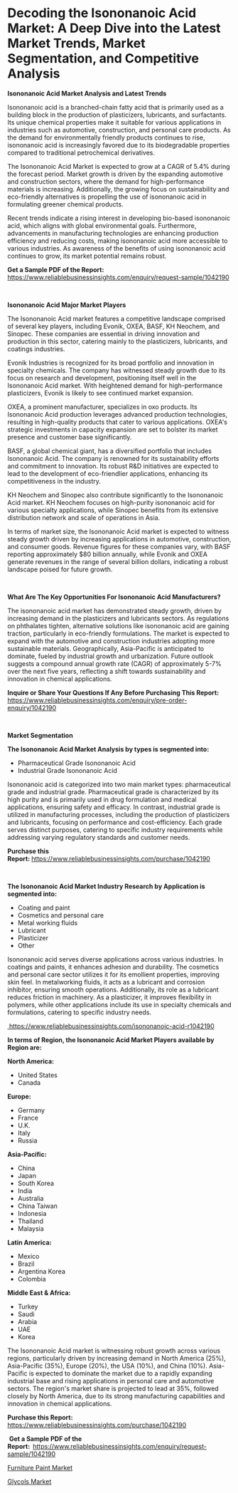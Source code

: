 <p><h1>Decoding the Isononanoic Acid Market: A Deep Dive into the Latest Market Trends, Market Segmentation, and Competitive Analysis</h1></p><p><strong>Isononanoic Acid Market Analysis and Latest Trends</strong></p>
<p><p>Isononanoic acid is a branched-chain fatty acid that is primarily used as a building block in the production of plasticizers, lubricants, and surfactants. Its unique chemical properties make it suitable for various applications in industries such as automotive, construction, and personal care products. As the demand for environmentally friendly products continues to rise, isononanoic acid is increasingly favored due to its biodegradable properties compared to traditional petrochemical derivatives.</p><p>The Isononanoic Acid Market is expected to grow at a CAGR of 5.4% during the forecast period. Market growth is driven by the expanding automotive and construction sectors, where the demand for high-performance materials is increasing. Additionally, the growing focus on sustainability and eco-friendly alternatives is propelling the use of isononanoic acid in formulating greener chemical products. </p><p>Recent trends indicate a rising interest in developing bio-based isononanoic acid, which aligns with global environmental goals. Furthermore, advancements in manufacturing technologies are enhancing production efficiency and reducing costs, making isononanoic acid more accessible to various industries. As awareness of the benefits of using isononanoic acid continues to grow, its market potential remains robust.</p></p>
<p><strong>Get a Sample PDF of the Report:&nbsp;</strong> <a href="https://www.reliablebusinessinsights.com/enquiry/request-sample/1042190?utm_campaign=96&utm_medium=2&utm_source=Github&utm_content=ia&utm_term=31012025&utm_id=isononanoic-acid">https://www.reliablebusinessinsights.com/enquiry/request-sample/1042190</a></p>
<p>&nbsp;</p>
<p><strong>Isononanoic Acid Major Market Players</strong></p>
<p><p>The Isononanoic Acid market features a competitive landscape comprised of several key players, including Evonik, OXEA, BASF, KH Neochem, and Sinopec. These companies are essential in driving innovation and production in this sector, catering mainly to the plasticizers, lubricants, and coatings industries.</p><p>Evonik Industries is recognized for its broad portfolio and innovation in specialty chemicals. The company has witnessed steady growth due to its focus on research and development, positioning itself well in the Isononanoic Acid market. With heightened demand for high-performance plasticizers, Evonik is likely to see continued market expansion.</p><p>OXEA, a prominent manufacturer, specializes in oxo products. Its Isononanoic Acid production leverages advanced production technologies, resulting in high-quality products that cater to various applications. OXEA's strategic investments in capacity expansion are set to bolster its market presence and customer base significantly.</p><p>BASF, a global chemical giant, has a diversified portfolio that includes Isononanoic Acid. The company is renowned for its sustainability efforts and commitment to innovation. Its robust R&D initiatives are expected to lead to the development of eco-friendlier applications, enhancing its competitiveness in the industry.</p><p>KH Neochem and Sinopec also contribute significantly to the Isononanoic Acid market. KH Neochem focuses on high-purity isononanoic acid for various specialty applications, while Sinopec benefits from its extensive distribution network and scale of operations in Asia.</p><p>In terms of market size, the Isononanoic Acid market is expected to witness steady growth driven by increasing applications in automotive, construction, and consumer goods. Revenue figures for these companies vary, with BASF reporting approximately $80 billion annually, while Evonik and OXEA generate revenues in the range of several billion dollars, indicating a robust landscape poised for future growth.</p></p>
<p>&nbsp;</p>
<p><strong>What Are The Key Opportunities For Isononanoic Acid Manufacturers?</strong></p>
<p><p>The isononanoic acid market has demonstrated steady growth, driven by increasing demand in the plasticizers and lubricants sectors. As regulations on phthalates tighten, alternative solutions like isononanoic acid are gaining traction, particularly in eco-friendly formulations. The market is expected to expand with the automotive and construction industries adopting more sustainable materials. Geographically, Asia-Pacific is anticipated to dominate, fueled by industrial growth and urbanization. Future outlook suggests a compound annual growth rate (CAGR) of approximately 5-7% over the next five years, reflecting a shift towards sustainability and innovation in chemical applications.</p></p>
<p><strong>Inquire or Share Your Questions If Any Before Purchasing This Report:</strong> <a href="https://www.reliablebusinessinsights.com/enquiry/pre-order-enquiry/1042190?utm_campaign=96&utm_medium=2&utm_source=Github&utm_content=ia&utm_term=31012025&utm_id=isononanoic-acid">https://www.reliablebusinessinsights.com/enquiry/pre-order-enquiry/1042190</a></p>
<p>&nbsp;</p>
<p><strong>Market Segmentation</strong></p>
<p><strong>The Isononanoic Acid Market Analysis by types is segmented into:</strong></p>
<p><ul><li>Pharmaceutical Grade Isononanoic Acid</li><li>Industrial Grade Isononanoic Acid</li></ul></p>
<p><p>Isononanoic acid is categorized into two main market types: pharmaceutical grade and industrial grade. Pharmaceutical grade is characterized by its high purity and is primarily used in drug formulation and medical applications, ensuring safety and efficacy. In contrast, industrial grade is utilized in manufacturing processes, including the production of plasticizers and lubricants, focusing on performance and cost-efficiency. Each grade serves distinct purposes, catering to specific industry requirements while addressing varying regulatory standards and customer needs.</p></p>
<p><strong>Purchase this Report:&nbsp;</strong><a href="https://www.reliablebusinessinsights.com/purchase/1042190?utm_campaign=96&utm_medium=2&utm_source=Github&utm_content=ia&utm_term=31012025&utm_id=isononanoic-acid">https://www.reliablebusinessinsights.com/purchase/1042190</a></p>
<p>&nbsp;</p>
<p><strong>The Isononanoic Acid Market Industry Research by Application is segmented into:</strong></p>
<p><ul><li>Coating and paint</li><li>Cosmetics and personal care</li><li>Metal working fluids</li><li>Lubricant</li><li>Plasticizer</li><li>Other</li></ul></p>
<p><p>Isononanoic acid serves diverse applications across various industries. In coatings and paints, it enhances adhesion and durability. The cosmetics and personal care sector utilizes it for its emollient properties, improving skin feel. In metalworking fluids, it acts as a lubricant and corrosion inhibitor, ensuring smooth operations. Additionally, its role as a lubricant reduces friction in machinery. As a plasticizer, it improves flexibility in polymers, while other applications include its use in specialty chemicals and formulations, catering to specific industry needs.</p></p>
<p><a href="https://www.reliablebusinessinsights.com/isononanoic-acid-r1042190?utm_campaign=96&utm_medium=2&utm_source=Github&utm_content=ia&utm_term=31012025&utm_id=isononanoic-acid">&nbsp;https://www.reliablebusinessinsights.com/isononanoic-acid-r1042190</a></p>
<p><strong>In terms of Region, the Isononanoic Acid Market Players available by Region are:</strong></p>
<p>
    <p> <strong> North America: </strong>
        <ul>
            <li>United States</li>
            <li>Canada</li>
        </ul>
        </p> 
    <p> <strong> Europe: </strong>
        <ul>
            <li>Germany</li>
            <li>France</li>
            <li>U.K.</li>
            <li>Italy</li>
            <li>Russia</li>
        </ul>
        </p> 
    <p> <strong> Asia-Pacific: </strong>
        <ul>
            <li>China</li>
            <li>Japan</li>
            <li>South Korea</li>
            <li>India</li>
            <li>Australia</li>
            <li>China Taiwan</li>
            <li>Indonesia</li>
            <li>Thailand</li>
            <li>Malaysia</li>
        </ul>
        </p> 
    <p> <strong> Latin America: </strong>
        <ul>
            <li>Mexico</li>
            <li>Brazil</li>
            <li>Argentina Korea</li>
            <li>Colombia</li>
        </ul>
        </p> 
    <p> <strong> Middle East & Africa: </strong>
        <ul>
            <li>Turkey</li>
            <li>Saudi</li>
            <li>Arabia</li>
            <li>UAE</li>
            <li>Korea</li>
        </ul>
    </p>
    </p>
<p><p>The Isononanoic Acid market is witnessing robust growth across various regions, particularly driven by increasing demand in North America (25%), Asia-Pacific (35%), Europe (20%), the USA (10%), and China (10%). Asia-Pacific is expected to dominate the market due to a rapidly expanding industrial base and rising applications in personal care and automotive sectors. The region's market share is projected to lead at 35%, followed closely by North America, due to its strong manufacturing capabilities and innovation in chemical applications.</p></p>
<p><strong>Purchase this Report: </strong><a href="https://www.reliablebusinessinsights.com/purchase/1042190?utm_campaign=96&utm_medium=2&utm_source=Github&utm_content=ia&utm_term=31012025&utm_id=isononanoic-acid">https://www.reliablebusinessinsights.com/purchase/1042190</a></p>
<p>&nbsp;<strong>Get a Sample PDF of the Report:&nbsp;&nbsp;</strong><a href="https://www.reliablebusinessinsights.com/enquiry/request-sample/1042190?utm_campaign=96&utm_medium=2&utm_source=Github&utm_content=ia&utm_term=31012025&utm_id=isononanoic-acid">https://www.reliablebusinessinsights.com/enquiry/request-sample/1042190</a></p>
<p><strong></strong></p>
<p><p><a href="https://github.com/ngozudapshi/Market-Research-Report-List-1/blob/main/furniture-paint-market.md?utm_campaign=96&utm_medium=2&utm_source=Github&utm_content=ia&utm_term=31012025&utm_id=isononanoic-acid">Furniture Paint Market</a></p><p><a href="https://github.com/scaseiargas/Market-Research-Report-List-1/blob/main/glycols-market.md?utm_campaign=96&utm_medium=2&utm_source=Github&utm_content=ia&utm_term=31012025&utm_id=isononanoic-acid">Glycols Market</a></p></p>